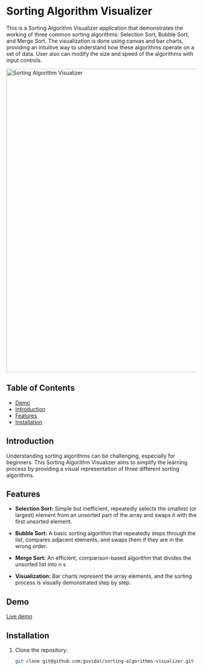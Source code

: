 # Sorting Algorithm Visualizer

This is a Sorting Algorithm Visualizer application that demonstrates the working of three common sorting algorithms: Selection Sort, Bubble Sort, and Merge Sort. The visualization is done using canvas and bar charts, providing an intuitive way to understand how these algorithms operate on a set of data. User also can modify the size and speed of the algorithms with input controls.

<a href="https://sorting-algorithms-visualizer.onrender.com/" >
<img src="https://i.postimg.cc/MpCn5r8Z/sorting-algorithms.gif" width="800" alt="Sorting Algorithm Visualizer">
</a>

## Table of Contents

- [Demo](#demo)
- [Introduction](#introduction)
- [Features](#features)
- [Installation](#installation)

## Introduction

Understanding sorting algorithms can be challenging, especially for beginners. This Sorting Algorithm Visualizer aims to simplify the learning process by providing a visual representation of three different sorting algorithms.

## Features

- **Selection Sort:** Simple but inefficient, repeatedly selects the smallest (or largest) element from an unsorted part of the array and swaps it with the first unsorted element.

- **Bubble Sort:** A basic sorting algorithm that repeatedly steps through the list, compares adjacent elements, and swaps them if they are in the wrong order.

- **Merge Sort:** An efficient, comparison-based algorithm that divides the unsorted list into n s

- **Visualization:** Bar charts represent the array elements, and the sorting process is visually demonstrated step by step.

## Demo

[Live demo](https://sorting-algorithms-visualizer.onrender.com/)

## Installation

1. Clone the repository:
   ```bash
   git clone git@github.com:gsvidal/sorting-algorithms-visualizer.git
   ```
